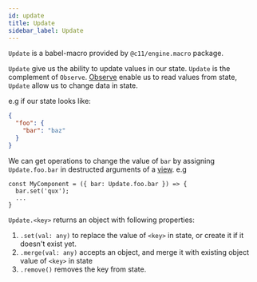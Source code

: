 ```yaml
---
id: update
title: Update
sidebar_label: Update
---
```


`Update` is a babel-macro provided by `@c11/engine.macro` package.

`Update` give us the ability to update values in our state. `Update` is the
complement of `Observe`. [Observe](/docs/api/observe) enable us to read values
from state, `Update` allow us to change data in state.

e.g if our state looks like:

```json
{
  "foo": {
    "bar": "baz"
  }
}
```

We can get operations to change the value of `bar` by assigning `Update.foo.bar`
in destructed arguments of a [view](/docs/api/view). e.g

```
const MyComponent = ({ bar: Update.foo.bar }) => {
  bar.set('qux');
  ...
}
```

`Update.<key>` returns an object with following properties:

1. `.set(val: any)` to replace the value of `<key>` in state, or create it if it
   doesn't exist yet.
2. `.merge(val: any)` accepts an object, and merge it with existing object value
   of `<key>` in state
3. `.remove()` removes the key from state.
